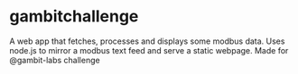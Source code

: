 # gambitchallenge
A web app that fetches, processes and displays some modbus data. Uses node.js to mirror a modbus text feed and serve a static webpage. Made for @gambit-labs challenge
